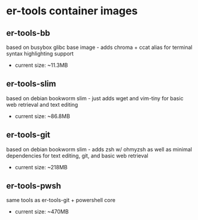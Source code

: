 # er-tools container images

## er-tools-bb

based on busybox glibc base image - adds chroma + ccat alias for terminal syntax highlighting support

- current size: ~11.3MB

## er-tools-slim

based on debian bookworm slim - just adds wget and vim-tiny for basic web retrieval and text editing

- current size: ~86.8MB

## er-tools-git

based on debian bookworm slim - adds zsh w/ ohmyzsh as well as minimal dependencies for text editing, git, and basic web retrieval

- current size: ~218MB

## er-tools-pwsh

same tools as er-tools-git + powershell core

- current size: ~470MB
